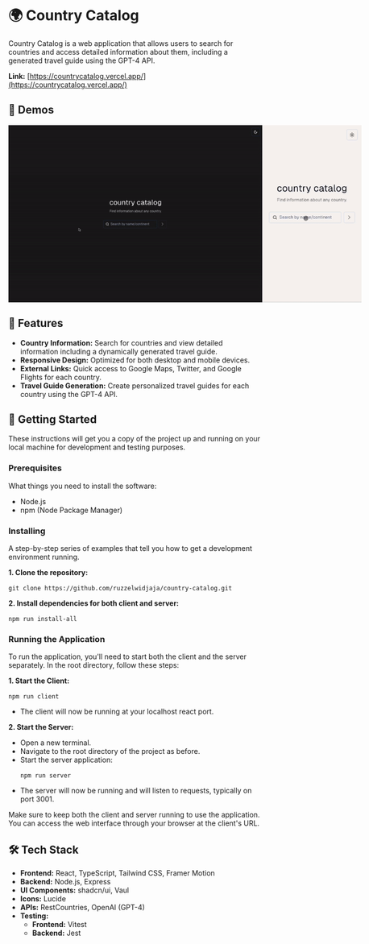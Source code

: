 # 🌍 Country Catalog

Country Catalog is a web application that allows users to search for countries and access detailed information about them, including a generated travel guide using the GPT-4 API.

**Link:**
[https://countrycatalog.vercel.app/](https://countrycatalog.vercel.app/)
## 🎥 Demos 

<div style="display: flex; justify-content: space-around;">
  <img src="./readme-demo/wide.gif" alt="Demo Wide" width="508" />
  <img src="./readme-demo/mobile.gif" alt="Demo Mobile" width="197" />
</div>

## 🌟 Features 

- **Country Information:** Search for countries and view detailed information including a dynamically generated travel guide.
- **Responsive Design:** Optimized for both desktop and mobile devices.
- **External Links:** Quick access to Google Maps, Twitter, and Google Flights for each country.
- **Travel Guide Generation:** Create personalized travel guides for each country using the GPT-4 API.

## 🚀 Getting Started

These instructions will get you a copy of the project up and running on your local machine for development and testing purposes.

### Prerequisites

What things you need to install the software:

- Node.js
- npm (Node Package Manager)

### Installing

A step-by-step series of examples that tell you how to get a development environment running.

**1. Clone the repository:**
   ```
   git clone https://github.com/ruzzelwidjaja/country-catalog.git
   ```
**2. Install dependencies for both client and server:**
   ```
   npm run install-all
   ```
### Running the Application
To run the application, you'll need to start both the client and the server separately. In the root directory, follow these steps:

**1. Start the Client:**
   ```
   npm run client
   ```
- The client will now be running at your localhost react port.
  
**2. Start the Server:**
- Open a new terminal.
- Navigate to the root directory of the project as before.
- Start the server application:
   ```
   npm run server
   ```
- The server will now be running and will listen to requests, typically on port 3001.

Make sure to keep both the client and server running to use the application. You can access the web interface through your browser at the client's URL.

## 🛠️ Tech Stack 

- **Frontend:** React, TypeScript, Tailwind CSS, Framer Motion
- **Backend:** Node.js, Express
- **UI Components:** shadcn/ui, Vaul
- **Icons:** Lucide
- **APIs:** RestCountries, OpenAI (GPT-4)
- **Testing:**
   - **Frontend:** Vitest
   - **Backend:** Jest
